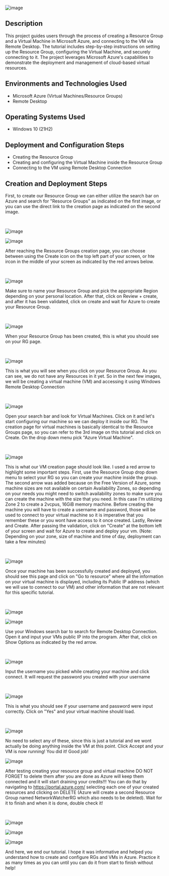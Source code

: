![image](https://github.com/RafaBelmonte/testproject/assets/170759303/14d38ccf-5153-4849-9bd1-7aa4dced2ed8)

<h2>Description</h2>
This project guides users through the process of creating a Resource Group and a Virtual Machine in Microsoft Azure, and connecting to the VM via Remote Desktop. The tutorial includes step-by-step instructions on setting up the Resource Group, configuring the Virtual Machine, and securely connecting to it. The project leverages Microsoft Azure's capabilities to demonstrate the deployment and management of cloud-based virtual resources.
<br />



<h2>Environments and Technologies Used</h2>

- Microsoft Azure (Virtual Machines/Resource Groups)
- Remote Desktop

<h2>Operating Systems Used </h2>

- Windows 10 (21H2)

<h2>Deployment and Configuration Steps</h2>

- Creating the Resource Group
- Creating and configuring the Virtual Machine inside the Resource Group
- Connecting to the VM using Remote Desktop Connection

<h2>Creation and Deployment Steps</h2>

First, to create our Resource Group we can either utilize the search bar on Azure and search for "Resource Groups" as indicated on the first image, or you can use the direct link to the creation page as indicated on the second image.
</p>
<br />

![image](https://github.com/RafaBelmonte/testproject/assets/170759303/2d814b64-6875-4469-bbee-991977049595)


![image](https://github.com/RafaBelmonte/testproject/assets/170759303/a301fa40-53df-45c8-acc9-22a58a8ea1e1)

After reaching the Resource Groups creation page, you can choose between using the Create icon on the top left part of your screen, or hte ircon in the middle of your screen as indicated by the red arrows below.
</p>
<br />

![image](https://github.com/RafaBelmonte/testproject/assets/170759303/3e4f96a3-0952-4c5c-8564-e27099ec8b2c)


Make sure to name your Resource Group and pick the appropriate Region depending on your personal location. After that, click on Review + create, and after it has been validated, click on create and wait for Azure to create your Resource Group.
</p>
<br />

![image](https://github.com/RafaBelmonte/testproject/assets/170759303/572346f2-4190-4095-878b-7b272581a447)

When your Resource Group has been created, this is what you should see on your RG page.
</p>
<br />

![image](https://github.com/RafaBelmonte/testproject/assets/170759303/3d587ad8-a028-4c27-b1ec-865221e93bef)

This is what you will see when you click on your Resource Group. As you can see, we do not have any Resources in it yet. So in the next few images, we will be creating a virtual machine (VM) and accessing it using Windows Remote Desktop Connection
</p>
<br />

![image](https://github.com/RafaBelmonte/testproject/assets/170759303/4578bbf5-548d-4c16-aca4-2df96c1a5c28)

Open your search bar and look for Virtual Machines. Click on it and let's start configuring our machine so we can deploy it inside our RG. The creation page for virtual machines is basically identical to the Resource Groups page, so you can refer to the 3rd image on this tutorial and click on Create. On the drop down menu pick "Azure Virtual Machine".
</p>
<br />

![image](https://github.com/RafaBelmonte/testproject/assets/170759303/7f71e8a5-abde-488a-a62e-6d50fbc64679)

This is what our VM creation page should look like. I used a red arrow to highlight some important steps. First, use the Resource Group drop down menu to select your RG so you can create your machine inside the group. The second arrow was added because on the Free Version of Azure, some machine sizes are not available on certain Availability Zones, so depending on your needs you might need to switch availability zones to make sure you can create the machine with the size that you need. In this case I'm utilizing Zone 2 to create a 2vcpus, 16GiB memory machine.
Before creating the machine you will have to create a username and password, those will be used to connect to your virtual machine so it is imperative that you remember these or you wont have access to it once created.
Lastly, Review and Create. After passing the validation, click on "Create" at the bottom left of your screen and wait for Azure to create and deploy your vm. (Note: Depending on your zone, size of machine and time of day, deployment can take a few minutes)
</p>
<br />

![image](https://github.com/RafaBelmonte/testproject/assets/170759303/716cbd28-fec8-4097-aa6e-a2b25477dfeb)

Once your machine has been successfully created and deployed, you should see this page and click on "Go to resource" where all the information on your virtual machine is displayed, including its Public IP address (which we will use to connect to our VM) and other information that are not relevant for this specific tutorial.
</p>
<br />

![image](https://github.com/RafaBelmonte/testproject/assets/170759303/db8702af-f731-47f0-8ea3-922cba7a2da4)

![image](https://github.com/RafaBelmonte/testproject/assets/170759303/0fdf4c25-a334-4423-b9bc-6dfce3edb920)


Use your Windows search bar to search for Remote Desktop Connection. Open it and input your VMs public IP into the program. After that, click on Show Options as indicated by the red arrow.
</p>
<br />

![image](https://github.com/RafaBelmonte/testproject/assets/170759303/551bedb0-df13-45ba-b426-93d9c932b875)

Input the username you picked while creating your machine and click connect. It will request the password you created with your username
</p>
<br />

![image](https://github.com/RafaBelmonte/testproject/assets/170759303/9e1e6fb0-325c-44df-8ad9-463c8d59c99a)

This is what you should see if your username and password were input correctly. Click on "Yes" and your virtual machine should load.
</p>
<br />

![image](https://github.com/RafaBelmonte/testproject/assets/170759303/de3f8c74-c24e-46d8-bb5b-e49c8cd22896)

No need to select any of these, since this is just a tutorial and we wont actually be doing anything inside the VM at this point.
Click Accept and your VM is now running!
You did it! Good job!

![image](https://github.com/RafaBelmonte/testproject/assets/170759303/0f66ff9b-a350-471b-899b-52635188eff0)

After testing creating your resource group and virtual machine DO NOT FORGET to delete them after you are done as Azure will keep them connected and it will start draining your credits!!! You can do that by navigating to https://portal.azure.com/ selecting each one of your created resources and clicking on DELETE (Azure will create a second Resource Group named NetworkWatcherRG which also needs to be deleted). Wait for it to finish and when it is done, double check it!
</p>
<br />

![image](https://github.com/RafaBelmonte/testproject/assets/170759303/0ba58d4d-b1df-40fd-9d32-f7e1513c29c6)

![image](https://github.com/RafaBelmonte/testproject/assets/170759303/77c72a23-9c9a-4256-b0da-4410e05671ee)

![image](https://github.com/RafaBelmonte/testproject/assets/170759303/4d808a3e-5899-44c7-bb64-f63aa693c83d)

And here, we end our tutorial. I hope it was informative and helped you understand how to create and configure RGs and VMs in Azure. Practice it as many times as you can until you can do it from start to finish without help!


</p>
<br />
